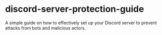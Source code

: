 # discord-server-protection-guide
A simple guide on how to effectively set up your Discord server to prevent attacks from bots and malicious actors.
